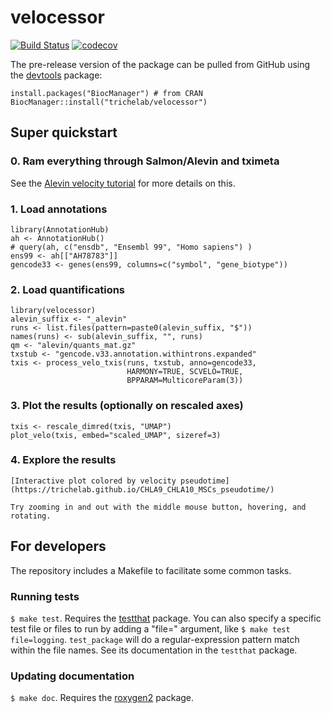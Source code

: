 # velocessor

[![Build Status](https://travis-ci.org/trichelab/velocessor.png?branch=master)](https://travis-ci.org/trichelab/velocessor)  [![codecov](https://codecov.io/gh/trichelab/velocessor/branch/master/graph/badge.svg)](https://codecov.io/gh/trichelab/velocessor)

The pre-release version of the package can be pulled from GitHub using the [devtools](https://github.com/hadley/devtools) package:

    install.packages("BiocManager") # from CRAN
    BiocManager::install("trichelab/velocessor")

## Super quickstart

### 0. Ram everything through Salmon/Alevin and tximeta

See the [Alevin velocity tutorial](https://combine-lab.github.io/alevin-tutorial/2020/alevin-velocity/) for more details on this.

### 1. Load annotations

    library(AnnotationHub)
    ah <- AnnotationHub()
    # query(ah, c("ensdb", "Ensembl 99", "Homo sapiens") )
    ens99 <- ah[["AH78783"]]
    gencode33 <- genes(ens99, columns=c("symbol", "gene_biotype"))

### 2. Load quantifications 

    library(velocessor)
    alevin_suffix <- "_alevin"
    runs <- list.files(pattern=paste0(alevin_suffix, "$"))
    names(runs) <- sub(alevin_suffix, "", runs)
    qm <- "alevin/quants_mat.gz"
    txstub <- "gencode.v33.annotation.withintrons.expanded"
    txis <- process_velo_txis(runs, txstub, anno=gencode33, 
                              HARMONY=TRUE, SCVELO=TRUE, 
                              BPPARAM=MulticoreParam(3))

### 3. Plot the results (optionally on rescaled axes)

    txis <- rescale_dimred(txis, "UMAP") 
    plot_velo(txis, embed="scaled_UMAP", sizeref=3)

### 4. Explore the results

    [Interactive plot colored by velocity pseudotime](https://trichelab.github.io/CHLA9_CHLA10_MSCs_pseudotime/)

    Try zooming in and out with the middle mouse button, hovering, and rotating.



## For developers

The repository includes a Makefile to facilitate some common tasks.

### Running tests

`$ make test`. Requires the [testthat](https://github.com/hadley/testthat) package. You can also specify a specific test file or files to run by adding a "file=" argument, like `$ make test file=logging`. `test_package` will do a regular-expression pattern match within the file names. See its documentation in the `testthat` package.

### Updating documentation

`$ make doc`. Requires the [roxygen2](https://github.com/klutometis/roxygen) package.
